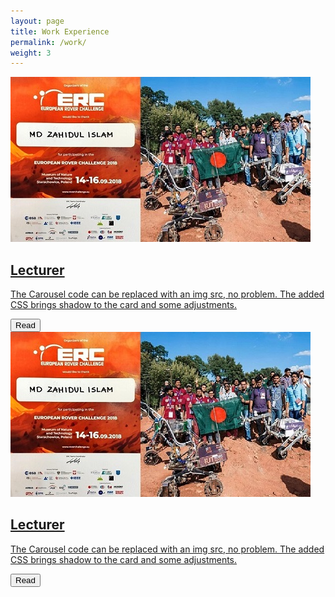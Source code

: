 ```yaml
---
layout: page
title: Work Experience
permalink: /work/
weight: 3
---
```



<div class="col-lg-12 my-6 wow animated fadeIn" data-wow-delay=".15s">
  <a href="{{ post_url }}" class="post card {{ card_style }}">
    <div class="row ">
      <div class="col-md-4">
       <img src="https://raw.githubusercontent.com/zahid58/zahid58.github.io/main/images/acts/covers/erc18.jpg?token=AH3A5QFPPFILMWEN2Y2HHJTBETOVS" class="img-fluid">
      </div>
      <div class="col-md-8">
        <h2 class="card-title mt-2">Lecturer</h2>
        <p class="card-text">
            The Carousel code can be replaced with an img src, no problem. The added CSS brings shadow to the card and some adjustments.
        </p>
        <button class="btn">Read</button>
      </div>
    </div>
  </div>

<div class="col-lg-12 my-6 wow animated fadeIn" data-wow-delay=".15s">
  <a href="{{ post_url }}" class="post card {{ card_style }}">
    <div class="row ">
      <div class="col-md-4">
       <img src="https://raw.githubusercontent.com/zahid58/zahid58.github.io/main/images/acts/covers/erc18.jpg?token=AH3A5QFPPFILMWEN2Y2HHJTBETOVS" class="img-fluid">
      </div>
      <div class="col-md-8">
        <h2 class="card-title mt-2">Lecturer</h2>
        <p class="card-text">
            The Carousel code can be replaced with an img src, no problem. The added CSS brings shadow to the card and some adjustments.
        </p>
        <button class="btn">Read</button>
      </div>
    </div>
  </div>
<!-- <div class="row">
{% include work/timeline.html %}
</div> -->